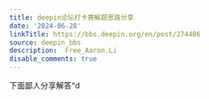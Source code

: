 ```yaml
---
title: deepin论坛打卡赛解题思路分享
date: '2024-06-28'
linkTitle: https://bbs.deepin.org/en/post/274486
source: deepin_bbs
description:  Free_Aaron.Li 
disable_comments: true
---
```

下面鄙人分享解答“d
